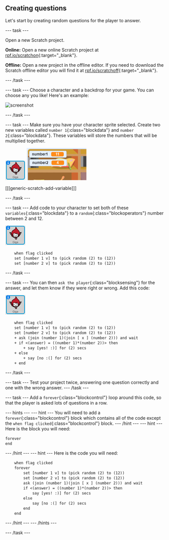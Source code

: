 ## Creating questions

Let's start by creating random questions for the player to answer.

--- task ---

Open a new Scratch project.

**Online:** Open a new online Scratch project at [rpf.io/scratchon](http://rpf.io/scratchon){:target="_blank"}.

**Offline:** Open a new project in the offline editor.
If you need to download the Scratch offline editor you will find it at [rpf.io/scratchoff](http://rpf.io/scratchoff){:target="_blank"}.

--- /task ---

--- task ---
Choose a character and a backdrop for your game. You can choose any you like! Here's an example:

![screenshot](images/brain-setting.png)

--- /task ---

--- task ---
Make sure you have your character sprite selected. Create two new variables called `number 1`{:class="blockdata"} and `number 2`{:class="blockdata"}. These variables will store the numbers that will be multiplied together.

![screenshot](images/giga-sprite.png)
![screenshot](images/brain-variables.png)

[[[generic-scratch-add-variable]]]

--- /task ---

--- task ---
Add code to your character to set both of these `variables`{:class="blockdata"} to a `random`{:class="blockoperators"} number between 2 and 12.

![screenshot](images/giga-sprite.png)

```blocks
	when flag clicked
	set [number 1 v] to (pick random (2) to (12))
	set [number 2 v] to (pick random (2) to (12))
```

--- /task ---

--- task ---
You can then `ask the player`{:class="blocksensing"} for the answer, and let them know if they were right or wrong. Add this code:

![screenshot](images/giga-sprite.png)

```blocks
	when flag clicked
	set [number 1 v] to (pick random (2) to (12))
	set [number 2 v] to (pick random (2) to (12))
	+ ask (join (number 1)(join [ x ] (number 2))) and wait
	+ if <(answer) = ((number 1)*(number 2))> then
		+ say [yes! :)] for (2) secs
	+ else
		+ say [no :(] for (2) secs
	+ end
```
--- /task ---

--- task ---
Test your project twice, answering one question correctly and one with the wrong answer.
--- /task ---

--- task ---
Add a `forever`{:class="blockcontrol"} loop around this code, so that the player is asked lots of questions in a row.

--- hints ---
--- hint ---
You will need to add a `forever`{:class="blockcontrol"} block which contains all of the code except the `when flag clicked`{:class="blockcontrol"} block.
--- /hint ---
--- hint ---
Here is the block you will need:

```blocks
forever
end
```
--- /hint ---
--- hint ---
Here is the code you will need:
```blocks
	when flag clicked
    forever
    	set [number 1 v] to (pick random (2) to (12))
    	set [number 2 v] to (pick random (2) to (12))
    	ask (join (number 1)(join [ x ] (number 2))) and wait
    	if <(answer) = ((number 1)*(number 2))> then
    		say [yes! :)] for (2) secs
    	else
    		say [no :(] for (2) secs
    	end
    end
```
--- /hint ---
--- /hints ---

--- /task ---
